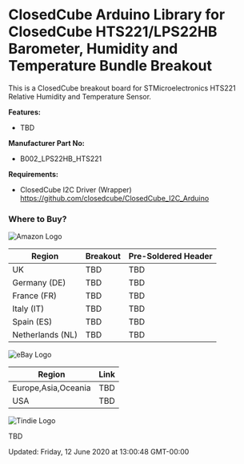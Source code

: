 ClosedCube Arduino Library for
ClosedCube HTS221/LPS22HB Barometer, Humidity and Temperature Bundle Breakout
===========================================================================

This is a ClosedCube breakout board for STMicroelectronics HTS221 Relative Humidity and Temperature Sensor.


**Features:**

- TBD

**Manufacturer Part No:**

- B002_LPS22HB_HTS221

**Requirements:**

- ClosedCube I2C Driver (Wrapper) https://github.com/closedcube/ClosedCube_I2C_Arduino

### Where to Buy?

![Amazon Logo](https://images.closedcube.uk/logo/github/amazon.png)

| Region  | Breakout | Pre-Soldered Header |
| ------------- | ------------- | ------------- |
| UK | TBD | TBD |
| Germany (DE) | TBD | TBD |
| France (FR) | TBD | TBD |
| Italy (IT) | TBD| TBD |
| Spain (ES) |TBD | TBD |
| Netherlands (NL) |TBD | TBD |

![eBay Logo](https://images.closedcube.uk/logo/github/ebay.gif)

| Region  | Link |
| ------------- | ------------- |
| Europe,Asia,Oceania |  TBD  |
| USA  | TBD |


![Tindie Logo](https://images.closedcube.uk/logo/github/tindie.png)

TBD


Updated: Friday, 12 June 2020 at 13:00:48 GMT-00:00
